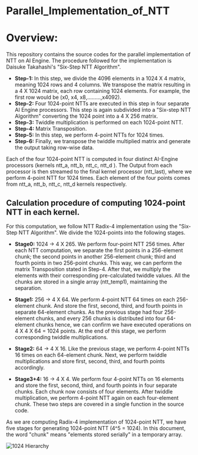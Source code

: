 # Parallel_Implementation_of_NTT

# Overview:
This repository contains the source codes for the parallel implementation of NTT on AI Engine. The procedure followed for the implementation is Daisuke Takahashi's "Six-Step NTT Algorithm".

* **Step-1:** In this step, we divide the 4096 elements in a 1024 X 4 matrix, meaning 1024 rows and 4 columns. We transpose the matrix resulting in a 4 X 1024 matrix, each row containing 1024 elements. For example, the first row would be (x0, x4, x8,.........,x4092).
* **Step-2:** Four 1024-point NTTs are executed in this step in four separate AI Engine processors. This step is again subdivided into a "Six-step NTT Algorithm" converting the 1024 point into a  4 X 256 matrix.
* **Step-3:** Twiddle multiplication is performed on each 1024-point NTT.
* **Step-4:** Matrix Transposition.
* **Step-5:** In this step, we perform 4-point NTTs for 1024 times.
* **Step-6:** Finally, we transpose the twiddle multiplied matrix and generate the output taking row-wise data.

Each of the four 1024-point NTT is computed in four distinct AI-Engine processors (kernels ntt_a, ntt_b, ntt_c, ntt_d ). The Output from each processor is then streamed to the final kernel processor (ntt_last), where we perform 4-point NTT for 1024 times. Each element of the four points comes from ntt_a, ntt_b, ntt_c, ntt_d kernels respectively.

## Calculation procedure of computing 1024-point NTT in each kernel.
For this computation, we follow NTT Radix-4 implementation using the "Six-Step NTT Algorithm". We divide the 1024-points into the following stages.

* **Stage0:** 1024 -> 4 X 265. We perform four-point NTT 256 times. After each NTT computation, we separate the first points in a 256-element chunk; the second points in another 256-element chunk; third and fourth points in two 256-point chunks. This way, we can perform the matrix Transposition stated in Step-4. After that, we multiply the elements with their corresponding pre-calculated twiddle values. All the chunks are stored in a single array (ntt_temp1), maintaining the separation.
 
* **Stage1:** 256 -> 4 X 64. We perform 4-point NTT 64 times on each 256-element chunk. And store the first, second, third, and fourth points in separate 64-element chunks. As the previous stage had four 256-element chunks, and every 256 chunks is distributed into four 64-element chunks hence, we can confirm we have executed operations on 4 X 4 X 64 = 1024 points. At the end of this stage, we perform corresponding twiddle multiplications.

* **Stage2:** 64 -> 4 X 16. Like the previous stage, we perform 4-point NTTs 16 times on each 64-element chunk. Next, we perform twiddle multiplications and store first, second, third, and fourth points accordingly.

* **Stage3+4:** 16 -> 4 X 4. We perform four 4-point NTTs on 16 elements and store the first, second, third, and fourth points in four separate chunks. Each chunk now consists of four elements. After twiddle multiplication, we perform 4-point NTT again on each four-element chunk. These two steps are covered in a single function in the source code.

As we are computing Radix-4 implementation of 1024-point NTT, we have five stages for generating 1024-point NTT (4^5 = 1024). In this document, the word "chunk" means "elements stored serially" in a temporary array.

![1024 Hierarchy](https://github.com/Fahim-103/Parallel_Implementation_of_NTT/assets/127331206/96c0f4dc-404e-4ec6-9fe5-f76e8937b5ad)


 
